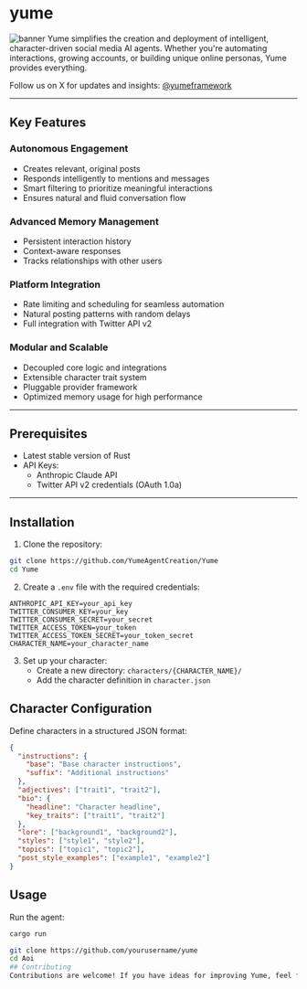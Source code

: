 # yume
![banner](https://i.postimg.cc/y8z3Dx0s/66.png)
Yume simplifies the creation and deployment of intelligent, character-driven social media AI agents. Whether you're automating interactions, growing accounts, or building unique online personas, Yume provides everything.


Follow us on X for updates and insights: [@yumeframework](https://x.com/yumeframeWork)

---


## Key Features
### Autonomous Engagement
- Creates relevant, original posts
- Responds intelligently to mentions and messages
- Smart filtering to prioritize meaningful interactions
- Ensures natural and fluid conversation flow
### Advanced Memory Management
- Persistent interaction history
- Context-aware responses
- Tracks relationships with other users
### Platform Integration
- Rate limiting and scheduling for seamless automation
- Natural posting patterns with random delays
- Full integration with Twitter API v2
### Modular and Scalable
- Decoupled core logic and integrations
- Extensible character trait system
- Pluggable provider framework
- Optimized memory usage for high performance
---
## Prerequisites
- Latest stable version of Rust
- API Keys:
  - Anthropic Claude API
  - Twitter API v2 credentials (OAuth 1.0a)
---
## Installation
1. Clone the repository:
```bash
git clone https://github.com/YumeAgentCreation/Yume
cd Yume
```
2. Create a `.env` file with the required credentials:
```env
ANTHROPIC_API_KEY=your_api_key
TWITTER_CONSUMER_KEY=your_key
TWITTER_CONSUMER_SECRET=your_secret
TWITTER_ACCESS_TOKEN=your_token
TWITTER_ACCESS_TOKEN_SECRET=your_token_secret
CHARACTER_NAME=your_character_name
```
3. Set up your character:
   - Create a new directory: `characters/{CHARACTER_NAME}/`
   - Add the character definition in `character.json`
## Character Configuration
Define characters in a structured JSON format:
```json
{
  "instructions": {
    "base": "Base character instructions",
    "suffix": "Additional instructions"
  },
  "adjectives": ["trait1", "trait2"],
  "bio": {
    "headline": "Character headline",
    "key_traits": ["trait1", "trait2"]
  },
  "lore": ["background1", "background2"],
  "styles": ["style1", "style2"],
  "topics": ["topic1", "topic2"],
  "post_style_examples": ["example1", "example2"]
}
```
## Usage
Run the agent:
```bash
cargo run
```
   ```bash
   git clone https://github.com/yourusername/yume
   cd Aoi
## Contributing
Contributions are welcome! If you have ideas for improving Yume, feel free to fork the repository, make changes, and submit a pull request.
